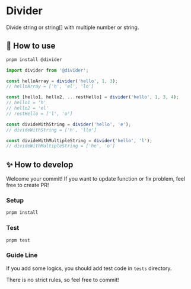 # Divider

Divide string or string[] with multiple number or string.

## 🚀 How to use

```sh
pnpm install @divider
```

```ts
import divider from '@divider';

const helloArray = divider('hello', 1, 3);
// helloArray = ['h', 'el', 'lo']

const [hello1, hello2, ...restHello] = divider('hello', 1, 3, 4);
// hello1 = 'h'
// hello2 = 'el'
// restHello = ['l', 'o']

const divideWithString = divider('hello', 'e');
// divideWithString = ['h', 'llo']

const divideWithMultipleString = divider('hello', 'l');
// divideWithMultipleString = ['he', 'o']
```

## ✨ How to develop

Welcome your commit! If you want to update function or fix problem, feel free to create PR!

### Setup

```sh
pnpm install
```

### Test

```sh
pnpm test
```

### Guide Line

If you add some logics, you should add test code in `tests` directory.

There is no strict rules, so feel free to commit!
